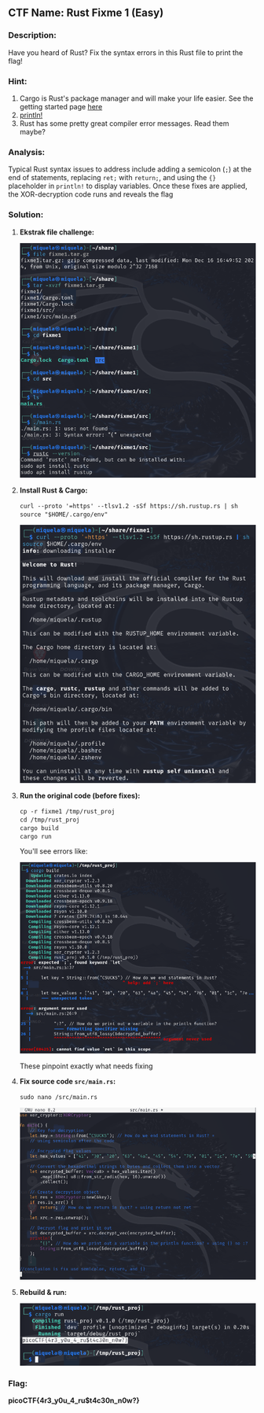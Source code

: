 ﻿##  CTF Name: Rust Fixme 1 (Easy)

### Description:
Have you heard of Rust? Fix the syntax errors in this Rust file to print the flag!

### Hint:
1. Cargo is Rust's package manager and will make your life easier. See the getting started page [here](https://doc.rust-lang.org/book/ch01-03-hello-cargo.html)
2. [println!](https://doc.rust-lang.org/std/macro.println.html)
3. Rust has some pretty great compiler error messages. Read them maybe?

### Analysis:
Typical Rust syntax issues to address include adding a semicolon (`;`) at the end of statements, replacing `ret;` with `return;`, and using the `{}` placeholder in `println!` to display variables. Once these fixes are applied, the XOR-decryption code runs and reveals the flag

### Solution:
1. **Ekstrak file challenge:**

	![f](./documentation/Screenshot%202025-06-25%20102809.png)

2. **Install Rust & Cargo:**

	``curl --proto '=https' --tlsv1.2 -sSf https://sh.rustup.rs | sh
source "$HOME/.cargo/env"``

	![f](./documentation/Screenshot%202025-06-25%20104035.png)

	
3.  **Run the original code (before fixes):**

	``cp -r fixme1 /tmp/rust_proj``  
	``cd /tmp/rust_proj``  
	``cargo build``  
	``cargo run	``

	You'll see errors like:

	![f](./documentation/Screenshot%202025-06-25%20104607.png)

	These pinpoint exactly what needs fixing
		
4. **Fix source code `src/main.rs`:**
	
	``sudo nano /src/main.rs``

	![f](./documentation/Screenshot%202025-06-25%20105222.png)
	
5. **Rebuild & run:**
	
	![f](./documentation/image.png)

### Flag:
**picoCTF{4r3_y0u_4_ru$t4c30n_n0w?}**
